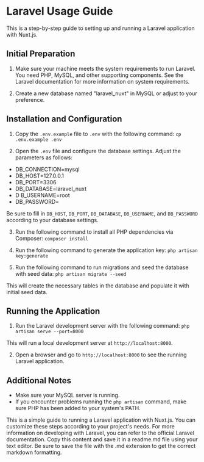 # Laravel Usage Guide

This is a step-by-step guide to setting up and running a Laravel application with Nuxt.js.

## Initial Preparation

1. Make sure your machine meets the system requirements to run Laravel. You need PHP, MySQL, and other supporting components. See the Laravel documentation for more information on system requirements.

2. Create a new database named "laravel_nuxt" in MySQL or adjust to your preference.

## Installation and Configuration

1. Copy the `.env.example` file to `.env` with the following command:
`cp .env.example .env`

2. Open the `.env` file and configure the database settings. Adjust the parameters as follows:
 - DB_CONNECTION=mysql
 - DB_HOST=127.0.0.1
 - DB_PORT=3306
 - DB_DATABASE=laravel_nuxt
 - D B_USERNAME=root
 - DB_PASSWORD=

Be sure to fill in `DB_HOST`, `DB_PORT`, `DB_DATABASE`, `DB_USERNAME`, and `DB_PASSWORD` according to your database settings.

3. Run the following command to install all PHP dependencies via Composer:
`composer install`

4. Run the following command to generate the application key:
`php artisan key:generate`

5. Run the following command to run migrations and seed the database with seed data:
`php artisan migrate --seed`

This will create the necessary tables in the database and populate it with initial seed data.

## Running the Application

1. Run the Laravel development server with the following command:
`php artisan serve --port=8000`

This will run a local development server at `http://localhost:8000`.

2. Open a browser and go to `http://localhost:8000` to see the running Laravel application.

## Additional Notes

- Make sure your MySQL server is running.
- If you encounter problems running the `php artisan` command, make sure PHP has been added to your system's PATH.

This is a simple guide to running a Laravel application with Nuxt.js. You can customize these steps according to your project's needs. For more information on developing with Laravel, you can refer to the official Laravel documentation.
Copy this content and save it in a readme.md file using your text editor. Be sure to save the file with the .md extension to get the correct markdown formatting.